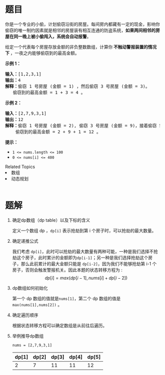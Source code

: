 # 题目

<p>你是一个专业的小偷，计划偷窃沿街的房屋。每间房内都藏有一定的现金，影响你偷窃的唯一制约因素就是相邻的房屋装有相互连通的防盗系统，<strong>如果两间相邻的房屋在同一晚上被小偷闯入，系统会自动报警</strong>。</p>

<p>给定一个代表每个房屋存放金额的非负整数数组，计算你<strong> 不触动警报装置的情况下 </strong>，一夜之内能够偷窃到的最高金额。</p>

<p><strong>示例 1：</strong></p>

<pre>
<strong>输入：</strong>[1,2,3,1]
<strong>输出：</strong>4
<strong>解释：</strong>偷窃 1 号房屋 (金额 = 1) ，然后偷窃 3 号房屋 (金额 = 3)。
   偷窃到的最高金额 = 1 + 3 = 4 。</pre>

<p><strong>示例 2：</strong></p>

<pre>
<strong>输入：</strong>[2,7,9,3,1]
<strong>输出：</strong>12
<strong>解释：</strong>偷窃 1 号房屋 (金额 = 2), 偷窃 3 号房屋 (金额 = 9)，接着偷窃 5 号房屋 (金额 = 1)。
    偷窃到的最高金额 = 2 + 9 + 1 = 12 。
</pre>

<p><strong>提示：</strong></p>

<ul>
	<li><code>1 <= nums.length <= 100</code></li>
	<li><code>0 <= nums[i] <= 400</code></li>
</ul>
<div><div>Related Topics</div><div><li>数组</li><li>动态规划</li></div></div><br><div></div>

# 题解

1. 确定dp数组（dp table）以及下标的含义

   定义一个数组 dp ，`dp[i]` 表示抢劫到第 i 个房子时，可以抢劫的最大数量。

2. 确定递推公式

   我们考虑 `dp[i]`，此时可以抢劫的最大数量有两种可能，一种是我们选择不抢劫这个房子，此时累计的金额即为`dp[i-1]`；另一种是我们选择抢劫这个房子，那么此前累计的最大金额只能是 `dp[i-2]`，因为我们不能够抢劫第 i-1 个房子，否则会触发警报机关。因此本题的状态转移方程为 :
   $$
   dp[i] = max(dp[i-1],nums[i] + dp[i-2])
   $$

3. dp数组如何初始化

   第一个 dp 数组的值就是`nums[1]`，第二个 dp 数组的值是 `max(nums[1],nums[2])` 。

4. 确定遍历顺序

   根据状态转移方程可以确定数组是从前往后遍历。

5. 举例推导dp数组

   ```
   nums = [2,7,9,3,1]
   ```

   | dp[1] | dp[2] | dp[3] | dp[4] | dp[5] |
   | ----- | ----- | ----- | ----- | ----- |
   | 2     | 7     | 11    | 11    | 12    |

   

